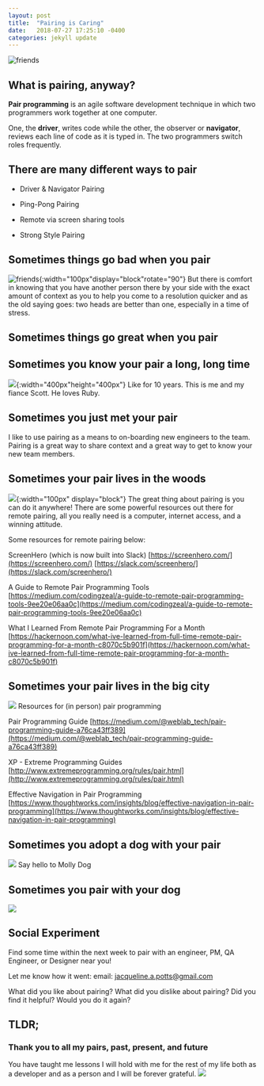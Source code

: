 ```yaml
---
layout: post
title:  "Pairing is Caring"
date:   2018-07-27 17:25:10 -0400
categories: jekyll update
---
```


![friends][fry-pairing]

## What is pairing, anyway?
**Pair programming** is an agile software development technique in which two programmers work together at one computer.

One, the **driver**, writes code while the other, the observer or **navigator**, reviews each line of code as it is typed in. The two programmers switch roles frequently.

## There are many different ways to pair
 - Driver & Navigator Pairing

 - Ping-Pong Pairing

 - Remote via screen sharing tools

 - Strong Style Pairing


## Sometimes things go bad when you pair
![friends][bad-pairing]{:width="100px"display="block"rotate="90"}
But there is comfort in knowing that you have another person there by your side with the exact amount of context as you to help you come to a resolution quicker and as the old saying goes: two heads are better than one, especially in a time of stress.

## Sometimes things go great when you pair


## Sometimes you know your pair a long, long time
![][partner-pairing]{:width="400px"height="400px"}
Like for 10 years. This is me and my fiance Scott. He loves Ruby.

## Sometimes you just met your pair
I like to use pairing as a means to on-boarding new engineers to the team. Pairing is a great way to share context and a great way to get to know your new team members.

## Sometimes your pair lives in the woods
![][woods-pairing]{:width="100px" display="block"}
The great thing about pairing is you can do it anywhere! There are some powerful resources out there for remote pairing, all you really need is a computer, internet access, and a winning attitude.

Some resources for remote pairing below:

ScreenHero (which is now built into Slack)
[https://screenhero.com/](https://screenhero.com/)
[https://slack.com/screenhero/](https://slack.com/screenhero/)


A Guide to Remote Pair Programming Tools
[https://medium.com/codingzeal/a-guide-to-remote-pair-programming-tools-9ee20e06aa0c](https://medium.com/codingzeal/a-guide-to-remote-pair-programming-tools-9ee20e06aa0c)

What I Learned From Remote Pair Programming For a Month
[https://hackernoon.com/what-ive-learned-from-full-time-remote-pair-programming-for-a-month-c8070c5b901f](https://hackernoon.com/what-ive-learned-from-full-time-remote-pair-programming-for-a-month-c8070c5b901f)

## Sometimes your pair lives in the big city
![][local-pairing]
Resources for (in person) pair programming

Pair Programming Guide
[https://medium.com/@weblab_tech/pair-programming-guide-a76ca43ff389](https://medium.com/@weblab_tech/pair-programming-guide-a76ca43ff389)

XP - Extreme Programming Guides
[http://www.extremeprogramming.org/rules/pair.html](http://www.extremeprogramming.org/rules/pair.html)

Effective Navigation in Pair Programming
[https://www.thoughtworks.com/insights/blog/effective-navigation-in-pair-programming](https://www.thoughtworks.com/insights/blog/effective-navigation-in-pair-programming)


## Sometimes you adopt a dog with your pair
![][molly-dog]
Say hello to Molly Dog


## Sometimes you pair with your dog
![][molly-pairing]


## Social Experiment
Find some time within the next week to pair with an engineer, PM, QA Engineer, or Designer near you!

Let me know how it went:
email: [jacqueline.a.potts@gmail.com](mailto:jacqueline.a.potts@gmail.com)

What did you like about pairing?
What did you dislike about pairing?
Did you find it helpful?
Would you do it again?

## TLDR;
### Thank you to all my pairs, past, present, and future
You have taught me lessons I will hold with me for the rest of my life both as a developer and as a person and I will be forever grateful.
![][pairing-love]

[fry-pairing]: ../../../../../assets/pairing_is_caring/fry-pairing.jpg
[bad-pairing]: ../../../../../assets/pairing_is_caring/bad_pairing.jpg
[partner-pairing]: ../../../../../assets/pairing_is_caring/partner_pairing.png
[woods-pairing]: ../../../../../assets/pairing_is_caring/woods_pairing.jpg
[local-pairing]: ../../../../../assets/pairing_is_caring/local_pairing.png
[molly-dog]: ../../../../../assets/pairing_is_caring/molly_dog.jpg
[molly-pairing]: ../../../../../assets/pairing_is_caring/dogs_pairing.jpg
[pairing-love]: ../../../../../assets/pairing_is_caring/pairing_love.gif
